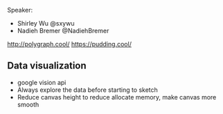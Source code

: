 Speaker: 
  - Shirley Wu @sxywu
  - Nadieh Bremer @NadiehBremer

http://polygraph.cool/
https://pudding.cool/

## Data visualization
 - google vision api
 - Always explore the data before starting to sketch
 - Reduce canvas height to reduce allocate memory, make canvas more smooth




